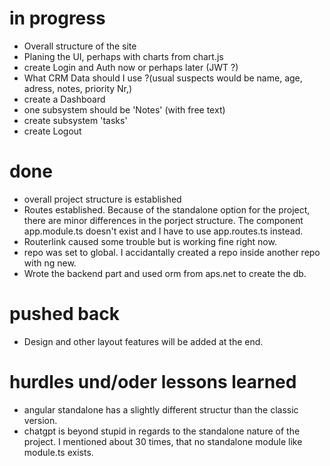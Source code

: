 # in progress
- Overall structure of the site 
- Planing the UI, perhaps with charts from chart.js
- create Login and Auth now or perhaps later (JWT ?)
- What CRM Data should I use ?(usual suspects would be name, age, adress, notes, priority Nr,)
- create a Dashboard 
- one subsystem should be  'Notes' (with free text)
- create subsystem 'tasks' 
- create Logout 

# done
-  overall project structure is established
- Routes established. Because of the standalone option for the project, there are minor differences in the porject structure. The component  app.module.ts doesn't exist and I have to use app.routes.ts instead. 
- Routerlink caused some trouble but is working fine right now.
- repo was set to global. I accidantally created a repo inside another repo with  ng new.
- Wrote the backend part and used orm from aps.net to create the db.

# pushed back
- Design and other layout features will be added at the end.


# hurdles und/oder lessons learned
- angular standalone has a slightly different structur than the classic version.
- chatgpt is beyond stupid in regards to the standalone nature of the project. I mentioned about 30 times, that no standalone module like module.ts exists.
